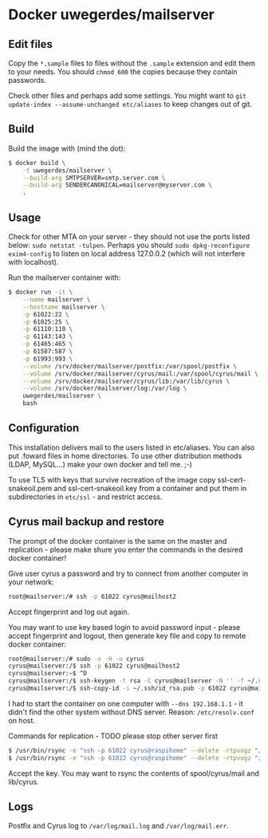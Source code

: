 # Docker uwegerdes/mailserver

## Edit files

Copy the `*.sample` files to files without the `.sample` extension and edit them to your needs. You should `chmod 600` the copies because they contain passwords.

Check other files and perhaps add some settings. You might want to `git update-index --assume-unchanged etc/aliases` to keep changes out of git.

## Build

Build the image with (mind the dot):

```bash
$ docker build \
	-t uwegerdes/mailserver \
	--build-arg SMTPSERVER=smtp.server.com \
	--build-arg SENDERCANONICAL=mailserver@myserver.com \
	.
```

## Usage

Check for other MTA on your server - they should not use the ports listed below: `sudo netstat -tulpen`. Perhaps you should `sudo dpkg-reconfigure exim4-config` to listen on local address 127.0.0.2 (which will not interfere with localhost).

Run the mailserver container with:

```bash
$ docker run -it \
	--name mailserver \
	--hostname mailserver \
	-p 61022:22 \
	-p 61025:25 \
	-p 61110:110 \
	-p 61143:143 \
	-p 61465:465 \
	-p 61587:587 \
	-p 61993:993 \
	--volume /srv/docker/mailserver/postfix:/var/spool/postfix \
	--volume /srv/docker/mailserver/cyrus/mail:/var/spool/cyrus/mail \
	--volume /srv/docker/mailserver/cyrus/lib:/var/lib/cyrus \
	--volume /srv/docker/mailserver/log:/var/log \
	uwegerdes/mailserver \
	bash
```

## Configuration

This installation delivers mail to the users listed in etc/aliases. You can also put .foward files in home directories. To use other distribution methods (LDAP, MySQL...) make your own docker and tell me. ;-)

To use TLS with keys that survive recreation of the image copy ssl-cert-snakeoil.pem and ssl-cert-snakeoil.key from a container and put them in subdirectories in `etc/ssl` - and restrict access.


## Cyrus mail backup and restore

The prompt of the docker container is the same on the master and replication - please make shure you enter the commands in the desired docker container!

Give user cyrus a password and try to connect from another computer in your network:

```bash
root@mailserver:/# ssh -p 61022 cyrus@mailhost2
```

Accept fingerprint and log out again.

You may want to use key based login to avoid password input - please accept fingerprint and logout, then generate key file and copy to remote docker container:

```bash
root@mailserver:/# sudo -s -H -u cyrus
cyrus@mailserver:/$ ssh -p 61022 cyrus@mailhost2
cyrus@mailserver:~$ ^D
cyrus@mailserver:/$ ssh-keygen -t rsa -C cyrus@mailserver -N '' -f ~/.ssh/id_rsa
cyrus@mailserver:/$ ssh-copy-id -i ~/.ssh/id_rsa.pub -p 61022 cyrus@mailhost2
```

I had to start the container on one computer with `--dns 192.168.1.1` - it didn't find the other system without DNS server. Reason: `/etc/resolv.conf` on host.

Commands for replication - TODO please stop other server first

```bash
$ /usr/bin/rsync -e "ssh -p 61022 cyrus@raspihome" --delete -rtpvogz "/var/lib/cyrus/" "cyrus@raspihome:/srv/docker/cyrus/lib"
$ /usr/bin/rsync -e "ssh -p 61022 cyrus@raspihome" --delete -rtpvogz "/var/spool/cyrus/mail/u/" "cyrus@raspihome:/srv/docker/cyrus/mail/u"
```

Accept the key. You may want to rsync the contents of spool/cyrus/mail and lib/cyrus.

## Logs

Postfix and Cyrus log to `/var/log/mail.log` and `/var/log/mail.err`.
